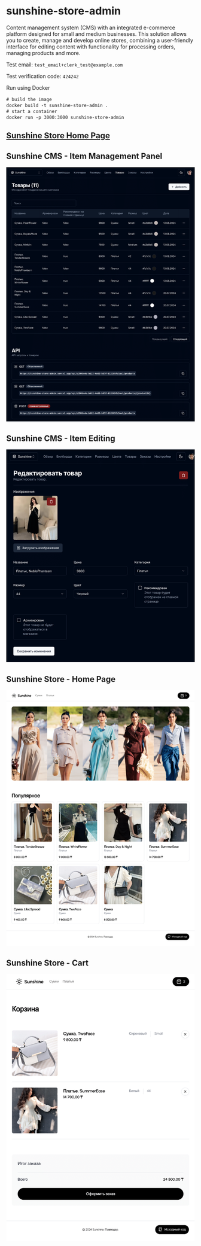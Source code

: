 # sunshine-store-admin

Content management system (CMS) with an integrated e-commerce platform designed for small and medium
businesses. This solution allows you to create, manage and develop online stores, combining a
user-friendly interface for editing content with functionality for processing orders, managing
products and more.

Test email: `test_email+clerk_test@example.com`

Test verification code: `424242`

Run using Docker

```docker
# build the image
docker build -t sunshine-store-admin .
# start a container
docker run -p 3000:3000 sunshine-store-admin
```

## [Sunshine Store Home Page](https://sunshine-pvl.vercel.app)

## Sunshine CMS - Item Management Panel

![item-management-panel](screenshots/Sunshine%20CMS%20-%20Панель%20управления%20товарами.png)

## Sunshine CMS - Item Editing

![item-editing](screenshots/Sunshine%20CMS%20-%20Редактирования%20товара.png)

## Sunshine Store - Home Page

![home-page](screenshots/Sunshine%20Store%20-%20Home%20Page.png)

## Sunshine Store - Cart

![cart](screenshots/Sunshine%20Store%20-%20Cart.png)
